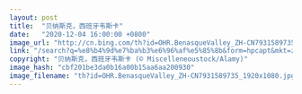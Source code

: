 ```yaml
---
layout: post
title:  "贝纳斯克，西班牙韦斯卡"
date:   "2020-12-04 16:00:00 +0800"
image_url: "http://cn.bing.com/th?id=OHR.BenasqueValley_ZH-CN7931589735_1920x1080.jpg&rf=LaDigue_1920x1080.jpg&pid=hp"
link: "/search?q=%e8%b4%9d%e7%ba%b3%e6%96%af%e5%85%8b&form=hpcapt&mkt=zh-cn"
copyright: "贝纳斯克，西班牙韦斯卡 (© Miscelleneoustock/Alamy)"
image_hash: "cbf201be3da0b16a00b15aa6aa200930"
image_filename: "th?id=OHR.BenasqueValley_ZH-CN7931589735_1920x1080.jpg&rf=LaDigue_1920x1080.jpg&pid=hp"
---
```

